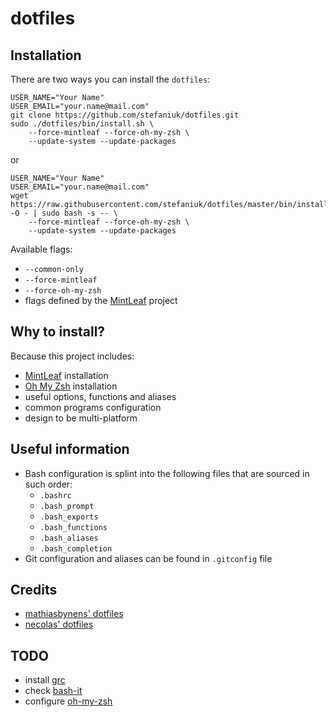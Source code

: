 dotfiles
========

Installation
------------

There are two ways you can install the `dotfiles`:

    USER_NAME="Your Name"
    USER_EMAIL="your.name@mail.com"
    git clone https://github.com/stefaniuk/dotfiles.git
    sudo ./dotfiles/bin/install.sh \
        --force-mintleaf --force-oh-my-zsh \
        --update-system --update-packages

or

    USER_NAME="Your Name"
    USER_EMAIL="your.name@mail.com"
    wget https://raw.githubusercontent.com/stefaniuk/dotfiles/master/bin/install.sh -O - | sudo bash -s -- \
        --force-mintleaf --force-oh-my-zsh \
        --update-system --update-packages

Available flags:

 - `--common-only`
 - `--force-mintleaf`
 - `--force-oh-my-zsh`
 - flags defined by the [MintLeaf](https://github.com/stefaniuk/mintleaf) project

Why to install?
---------------

Because this project includes:

 * [MintLeaf](https://github.com/stefaniuk/mintleaf) installation
 * [Oh My Zsh](https://github.com/robbyrussell/oh-my-zsh) installation
 * useful options, functions and aliases
 * common programs configuration
 * design to be multi-platform

Useful information
------------------

 * Bash configuration is splint into the following files that are sourced in such order:
     - `.bashrc`
     - `.bash_prompt`
     - `.bash_exports`
     - `.bash_functions`
     - `.bash_aliases`
     - `.bash_completion`
 * Git configuration and aliases can be found in `.gitconfig` file

Credits
-------

 * [mathiasbynens' dotfiles](https://github.com/mathiasbynens/dotfiles)
 * [necolas' dotfiles](https://github.com/necolas/dotfiles)

TODO
----

 * install [grc](http://korpus.juls.savba.sk/~garabik/software/grc.html)
 * check [bash-it](https://github.com/revans/bash-it)
 * configure [oh-my-zsh](https://github.com/robbyrussell/oh-my-zsh)
